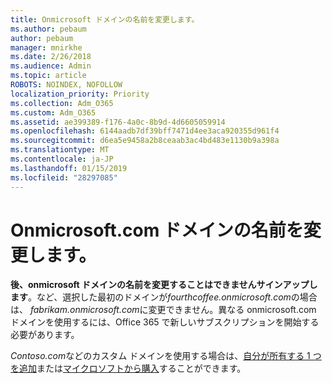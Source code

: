```yaml
---
title: Onmicrosoft ドメインの名前を変更します。
ms.author: pebaum
author: pebaum
manager: mnirkhe
ms.date: 2/26/2018
ms.audience: Admin
ms.topic: article
ROBOTS: NOINDEX, NOFOLLOW
localization_priority: Priority
ms.collection: Adm_O365
ms.custom: Adm_O365
ms.assetid: ae399389-f176-4a0c-8b9d-4d6605059914
ms.openlocfilehash: 6144aadb7df39bff7471d4ee3aca920355d961f4
ms.sourcegitcommit: d6ea5e9458a2b8ceaab3ac4bd483e1130b9a398a
ms.translationtype: MT
ms.contentlocale: ja-JP
ms.lasthandoff: 01/15/2019
ms.locfileid: "28297085"
---
```

# <a name="rename-your-onmicrosoftcom-domain"></a>Onmicrosoft.com ドメインの名前を変更します。

 **後、onmicrosoft ドメインの名前を変更することはできませんサインアップします**。など、選択した最初のドメインが*fourthcoffee.onmicrosoft.com*の場合は、 *fabrikam.onmicrosoft.com*に変更できません。異なる onmicrosoft.com ドメインを使用するには、Office 365 で新しいサブスクリプションを開始する必要があります。 
  
*Contoso.com*などのカスタム ドメインを使用する場合は、[自分が所有する 1 つを追加](https://support.office.com/article/6383f56d-3d09-4dcb-9b41-b5f5a5efd611)または[マイクロソフトから購入](https://support.office.com/article/1561140a-16a9-4a02-822d-a989250e479d)することができます。
  

